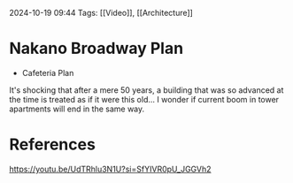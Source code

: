 2024-10-19 09:44
Tags: [[Video]], [[Architecture]]
# Nakano Broadway Plan 
- Cafeteria Plan

It's shocking that after a mere 50 years, a building that was so advanced at the time is treated as if it were this old...
I wonder if current boom in tower apartments will end in the same way.

# References
https://youtu.be/UdTRhlu3N1U?si=SfYIVR0pU_JGGVh2